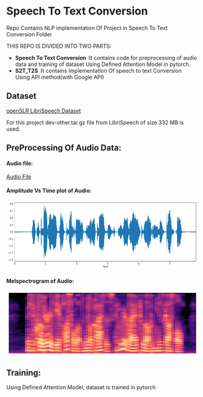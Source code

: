 # Speech To Text Conversion
Repo Contains NLP implementation Of Project in Speech To Text Conversion Folder

THIS REPO IS DIVIDED INTO TWO PARTS:
  * **Speech To Text Conversion** :It contains code for preprocessing of audio data and training of dataset Using Defined Attention Model in pytorch.
  * **S2T_T2S** :It contains implementation Of speech to text Conversion Using API method(with Google API)

## Dataset

[openSLR LibriSpeech Dataset](http://www.openslr.org/12)

For this project dev-other.tar.gz file from LibriSpeech of size 332 MB is used.

## PreProcessing Of Audio Data:

#### Audio file:

[Audio File](Data/1272-128104-0000.flac)

#### Amplitude Vs Time plot of Audio:
<img src="Data/audio_plot.png" width="650"/>

#### Melspectrogram of  Audio:
<img src="Data/melspectro_audio.png" width="650"/>

## Training:

Using Defined Attention Model, dataset is trained in pytorch
